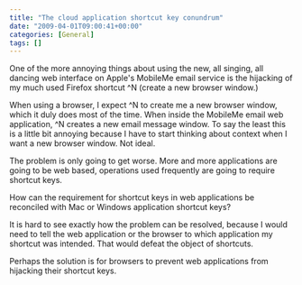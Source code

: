 ```yaml
---
title: "The cloud application shortcut key conundrum"
date: "2009-04-01T09:00:41+00:00"
categories: [General]
tags: []
---
```


One of the more annoying things about using the new, all singing, all dancing web interface on Apple's MobileMe email service is the hijacking of my much used Firefox shortcut ^N (create a new browser window.)

When using a browser, I expect ^N to create me a new browser window, which it duly does most of the time. When inside the MobileMe email web application, ^N creates a new email message window. To say the least this is a little bit annoying because I have to start thinking about context when I want a new browser window. Not ideal.

The problem is only going to get worse. More and more applications are going to be web based, operations used frequently are going to require shortcut keys.

How can the requirement for shortcut keys in web applications be reconciled with Mac or Windows application shortcut keys?

It is hard to see exactly how the problem can be resolved, because I would need to tell the web application or the browser to which application my shortcut was intended. That would defeat the object of shortcuts.

Perhaps the solution is for browsers to prevent web applications from hijacking their shortcut keys.
